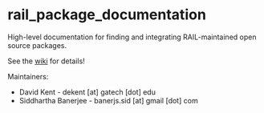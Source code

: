 # rail_package_documentation
High-level documentation for finding and integrating RAIL-maintained open source packages.

See the [wiki](https://github.com/GT-RAIL/rail_package_documentation/wiki) for details!

Maintainers:
* David Kent - dekent [at] gatech [dot] edu
* Siddhartha Banerjee - banerjs.sid [at] gmail [dot] com
